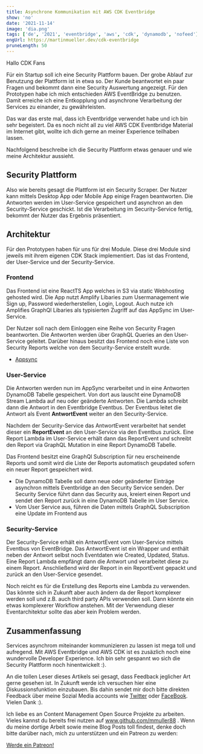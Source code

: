 ```yaml
---
title: Asynchrone Kommunikation mit AWS CDK Eventbridge
show: 'no'
date: '2021-11-14'
image: 'dia.png'
tags: ['de', '2021', 'eventbridge', 'aws', 'cdk', 'dynamodb', 'nofeed'] 
engUrl: https://martinmueller.dev/cdk-eventbridge
pruneLength: 50
---
```


Hallo CDK Fans

Für ein Startup soll ich eine Security Plattform bauen. Der grobe Ablauf zur Benutzung der Plattform ist in etwa so. Der Kunde beantwortet ein paar Fragen und bekommt dann eine Security Auswertung angezeigt. Für den Prototypen habe ich mich entschieden AWS EventBridge zu benutzen. Damit erreiche ich eine Entkopplung und asynchrone Verarbeitung der Services zu einander, zu gewährleisten.

Das war das erste mal, dass ich Eventbridge verwendet habe und ich bin sehr begeistert. Da es noch nicht all zu viel AWS CDK Eventbridge Material im Internet gibt, wollte ich dich gerne an meiner Experience teilhaben lassen.

Nachfolgend beschreibe ich die Security Plattform etwas genauer und wie meine Architektur aussieht.

## Security Plattform

Also wie bereits gesagt die Plattform ist ein Security Scraper. Der Nutzer kann mittels Desktop App oder Mobile App einige Fragen beantworten. Die Antworten werden im User-Service gespeichert und asynchron an den Security-Service geschickt. Ist die Verarbeitung im Security-Service fertig, bekommt der Nutzer das Ergebnis präsentiert.

## Architektur

Für den Prototypen haben für uns für drei Module. Diese drei Module sind jeweils mit ihrem eigenen CDK Stack implementiert. Das ist das Frontend, der User-Service und der Security-Service.

### Frontend

Das Frontend ist eine ReactTS App welches in S3 via static Webhosting gehosted wird. Die App nutzt Amplify Libaries zum Usermanagement wie Sign up, Password wiederherstellen, Login, Logout. Auch nutze ich Amplifies GraphQl Libaries als typisierten Zugriff auf das AppSync im User-Service.

Der Nutzer soll nach dem Einloggen eine Reihe von Security Fragen beantworten. Die Antworten werden über GraphQL Queries an den User-Service geleitet. Darüber hinaus besitzt das Frontend noch eine Liste von Security Reports welche von dem Security-Service erstellt wurde.

* [Appsync](https://martinmueller.dev/tags/appsync)

### User-Service

Die Antworten werden nun im AppSync verarbeitet und in eine Antworten DynamoDB Tabelle gespeichert. Von dort aus lauscht eine DynamoDB Stream Lambda auf neu oder geänderte Antworten. Die Lambda schreibt dann die Antwort in den Eventbridge Eventbus. Der Eventbus leitet die Antwort als Event **AntwortEvent** weiter an den Security-Service.

Nachdem der Security-Service das AntwortEvent verarbeitet hat sendet dieser ein **ReportEvent** an den User-Service via den Eventbus zurück. Eine Report Lambda im User-Service erhält dann das ReportEvent und schreibt den Report via GraphQL Mutation in eine Report DynamoDB Tabelle.

Das Frontend besitzt eine GraphQl Subscription für neu erscheinende Reports und somit wird die Liste der Reports automatisch geupdated sofern ein neuer Report gespeichert wird.

* Die DynamoDB Tabelle soll dann neue oder geänderter Einträge asynchron mittels Eventbridge an den Security Service senden. Der Security Service führt dann das Security aus, kreiert einen Report und sendet den Report zurück in eine DynamoDB Tabelle im User Service.
* Vom User Service aus, führen die Daten mittels GraphQL Subscription eine Update im Frontend aus

### Security-Service

Der Security-Service erhält ein AntwortEvent vom User-Service mittels Eventbus von EventBridge. Das AntwortEvent ist ein Wrapper und enthält neben der Antwort selbst noch Eventdaten wie Created, Updated, Status. Eine Report Lambda empfängt dann die Antwort und verarbeitet diese zu einem Report. Anschließend wird der Report in ein ReportEvent gepackt und zurück an den User-Service gesendet.

Noch reicht es für die Erstellung des Reports eine Lambda zu verwenden. Das könnte sich in Zukunft aber auch ändern da der Report komplexer werden soll und z.B. auch third party APIs verwenden soll. Dann könnte ein etwas komplexerer Workflow anstehen. Mit der Verwendung dieser Eventarchitektur sollte das aber kein Problem werden.

## Zusammenfassung

Services asynchrom miteinander kommunizieren zu lassen ist mega toll und aufregend. Mit AWS Eventbridge und AWS CDK ist es zusäzlich noch eine wundervolle Developer Experience. Ich bin sehr gespannt wo sich die Security Plattform noch hinentwickelt :).

An die tollen Leser dieses Artikels sei gesagt, dass Feedback jeglicher Art gerne gesehen ist. In Zukunft werde ich versuchen hier eine Diskussionsfunktion einzubauen. Bis dahin sendet mir doch bitte direkten Feedback über meine Sozial Media accounts wie [Twitter](https://twitter.com/MartinMueller_) oder [FaceBook](https://www.facebook.com/martin.muller.10485). Vielen Dank :).

Ich liebe es an Content Management Open Source Projekte zu arbeiten. Vieles kannst du bereits frei nutzen auf www.github.com/mmuller88 . Wenn du meine dortige Arbeit sowie meine Blog Posts toll findest, denke doch bitte darüber nach, mich zu unterstützen und ein Patreon zu werden:

<a href="https://www.patreon.com/bePatron?u=29010217" data-patreon-widget-type="become-patron-button">Werde ein Patreon!</a><script async src="https://c6.patreon.com/becomePatronButton.bundle.js"></script>